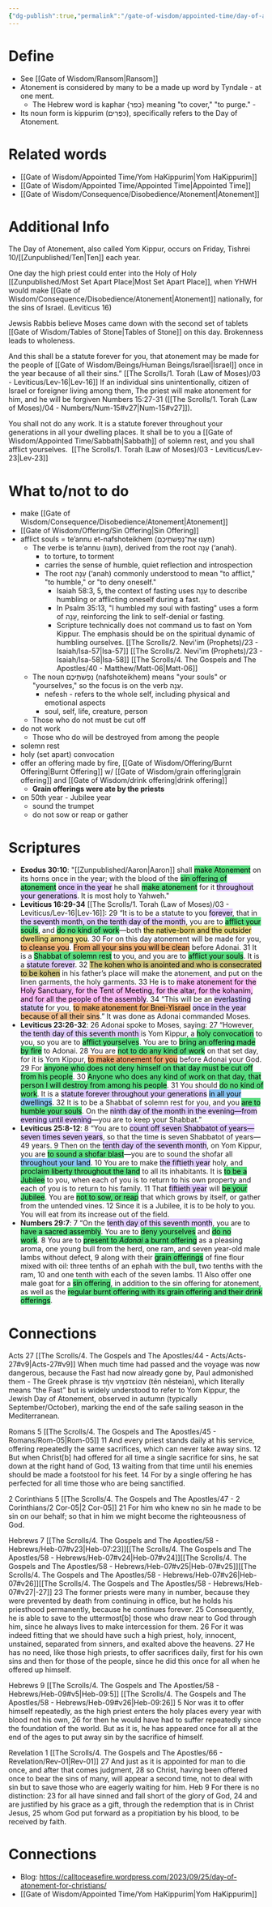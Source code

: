 ```yaml
---
{"dg-publish":true,"permalink":"/gate-of-wisdom/appointed-time/day-of-atonement/","tags":["#GateWisdom","#AppointedTime"]}
---
```


# Define
- See [[Gate of Wisdom/Ransom\|Ransom]]
- Atonement is considered by many to be a made up word by Tyndale - at one ment. 
	- The Hebrew word is kaphar {כפר} meaning "to cover," "to purge." 	- 
- Its noun form is kippurim (כִּפֻּרִים), specifically refers to the Day of Atonement.

# Related words
- [[Gate of Wisdom/Appointed Time/Yom HaKippurim\|Yom HaKippurim]]
- [[Gate of Wisdom/Appointed Time/Appointed Time\|Appointed Time]]
- [[Gate of Wisdom/Consequence/Disobedience/Atonement\|Atonement]]

# Additional Info

The Day of Atonement, also called Yom Kippur, occurs on Friday, Tishrei 10/[[Zunpublished/Ten\|Ten]] each year.

One day the high priest could enter into the Holy of Holy [[Zunpublished/Most Set Apart Place\|Most Set Apart Place]], when YHWH would make [[Gate of Wisdom/Consequence/Disobedience/Atonement\|Atonement]] nationally, for the sins of Israel. (Leviticus 16)

Jewsis Rabbis believe Moses came down with the second set of tablets [[Gate of Wisdom/Tables of Stone\|Tables of Stone]] on this day. Brokenness leads to wholeness.

And this shall be a statute forever for you, that atonement  may be made for the people of [[Gate of Wisdom/Beings/Human Beings/Israel\|Israel]] once in the year because of all their sins.”  [[The Scrolls/1. Torah (Law of Moses)/03 - Leviticus/Lev-16\|Lev-16]]  If an individual sins unintentionally, citizen of Israel or foreigner living among them, The priest will make atonement for him, and he will be forgiven Numbers 15:27-31 ([[The Scrolls/1. Torah (Law of Moses)/04 - Numbers/Num-15#v27\|Num-15#v27]]).

You shall not do any work. It is a statute forever throughout your generations in all your dwelling places. It shall be to you a [[Gate of Wisdom/Appointed Time/Sabbath\|Sabbath]] of solemn rest, and you shall afflict yourselves.  [[The Scrolls/1. Torah (Law of Moses)/03 - Leviticus/Lev-23\|Lev-23]] 

# What to/not to do
- make [[Gate of Wisdom/Consequence/Disobedience/Atonement\|Atonement]]
- [[Gate of Wisdom/Offering/Sin Offering\|Sin Offering]]
- afflict souls =  te’annu et-nafshoteikhem (תְּעַנּוּ אֶת־נַפְשֹׁתֵיכֶם) 
	- The verbe is te’annu (תְּעַנּוּ), derived from the root עָנָה (‘anah).
		-  to torture, to torment
		- carries the sense of humble, quiet reflection and introspection
		- The root עָנָה (‘anah) commonly understood to mean "to afflict," "to humble," or "to deny oneself."
			- Isaiah 58:3, 5, the context of fasting uses עָנָה to describe humbling or afflicting oneself during a fast.
			- In Psalm 35:13, "I humbled my soul with fasting" uses a form of עָנָה, reinforcing the link to self-denial or fasting.
			- Scripture technically does not command us to fast on Yom Kippur. The emphasis should be on the spiritual dynamic of humbling ourselves. [[The Scrolls/2. Nevi'im (Prophets)/23 - Isaiah/Isa-57\|Isa-57]] [[The Scrolls/2. Nevi'im (Prophets)/23 - Isaiah/Isa-58\|Isa-58]] [[The Scrolls/4. The Gospels and The Apostles/40 - Matthew/Matt-06\|Matt-06]]
	- The noun נַפְשֹׁתֵיכֶם (nafshoteikhem) means "your souls" or "yourselves," so the focus is on the verb עָנָה.
		- nefesh - refers to the whole self, including physical and emotional aspects
		- soul, self, life, creature, person
	- Those who do not must be cut off
- do not work
	- Those who do will be destroyed from among the people
- solemn rest
- holy (set apart) convocation
- offer an offering made by fire, [[Gate of Wisdom/Offering/Burnt Offering\|Burnt Offering]] w/ [[Gate of Wisdom/grain offering\|grain offering]] and [[Gate of Wisdom/drink offering\|drink offering]]
	- **Grain offerings were ate by the priests**
- on 50th year - Jubilee year
	- sound the trumpet
	- do not sow or reap or gather

# Scriptures

- **Exodus 30:10**: "[[Zunpublished/Aaron\|Aaron]] shall <mark style="background: #04CD3EA6;">make Atonement</mark> on its horns once in the year; with the blood of the <mark style="background: #04CD3EA6;">sin offering of atonement</mark> <mark style="background: #D2B3FFA6;">once in the year</mark> he shall <mark style="background: #04CD3EA6;">make atonement</mark> for it <mark style="background: #D2B3FFA6;">throughout your generations</mark>. It is most holy to Yahweh." 
- **Leviticus 16:29-34** [[The Scrolls/1. Torah (Law of Moses)/03 - Leviticus/Lev-16\|Lev-16]]: 29 “It is to be a statute to you <mark style="background: #D2B3FFA6;">forever</mark>, that in <mark style="background: #D2B3FFA6;">the seventh month, on the tenth day of the month</mark>, you are to <mark style="background: #04CD3EA6;">afflict your souls</mark>, and <mark style="background: #04CD3EA6;">do no kind of work</mark>—both <mark style="background: #E0CC4BA6;">the native-born and the outsider dwelling among you</mark>. 30 For on this day atonement will be made for you, <mark style="background: #E6852CA6;">to cleanse you</mark>. <mark style="background: #E6852CA6;">From all your sins you will be clean</mark> before Adonai. 31 It is a <mark style="background: #04CD3EA6;">Shabbat of solemn rest</mark> to you, and you are to <mark style="background: #04CD3EA6;">afflict your souls</mark>. It is a <mark style="background: #D2B3FFA6;">statute forever</mark>. 32 <mark style="background: #B2A23AA6;">The kohen who is anointed and who is consecrated to be kohen</mark> in his father’s place will make the atonement, and put on the linen garments, the holy garments. 33 He is to <mark style="background: #FF9EF6A6;">make atonement for the Holy Sanctuary, for the Tent of Meeting, for the altar, for the kohanim, and for all the people of the assembly</mark>. 34 “This will be an <mark style="background: #D2B3FFA6;">everlasting statute</mark> for you, <mark style="background: #E6852CA6;">to make atonement for Bnei-Yisrael</mark> <mark style="background: #D2B3FFA6;">once in the year</mark> <mark style="background: #EB9E57A6;">because of all their sins</mark>.” It was done as Adonai commanded Moses.
- **Leviticus 23:26-32**: 26 Adonai spoke to Moses, saying: 27 “However, <mark style="background: #D2B3FFA6;">the tenth day of this seventh month </mark>is Yom Kippur, a <mark style="background: #04CD3EA6;">holy convocation</mark> to you, so you are to <mark style="background: #04CD3EA6;">afflict yourselves</mark>. You are to <mark style="background: #04CD3EA6;">bring an offering made by fire</mark> to Adonai. 28 You are <mark style="background: #04CD3EA6;">not to do any kind of work</mark> on that set day, for it is Yom Kippur, <mark style="background: #E6852CA6;">to make atonement for you</mark> before Adonai your God. 29 For <mark style="background: #04CD3EA6;">anyone who does not deny himself on that day must be cut off from his people</mark>. 30 <mark style="background: #04CD3EA6;">Anyone who does any kind of work on that day, that person I will destroy from among his people</mark>. 31 You should <mark style="background: #04CD3EA6;">do no kind of work</mark>. It is a <mark style="background: #D2B3FFA6;">statute forever throughout your generations</mark> <mark style="background: #4DA6EDA6;">in all your dwellings</mark>. 32 It is to be a Shabbat of solemn rest for you, and you <mark style="background: #04CD3EA6;">are to humble your souls</mark>. On the <mark style="background: #D2B3FFA6;">ninth day of the month in the evening—from evening until evening</mark>—you are to keep your Shabbat.” 
- **Leviticus 25:8-12**: 8 “You are to <mark style="background: #D2B3FFA6;">count off seven Shabbatot of years—seven times seven years</mark>, so that the time is seven Shabbatot of years—49 years. 9 Then on the <mark style="background: #D2B3FFA6;">tenth day of the seventh month</mark>, on Yom Kippur, you are <mark style="background: #04CD3EA6;">to sound a shofar blast</mark>—you are to sound the shofar all <mark style="background: #4DA6EDA6;">throughout your land</mark>. 10 You are to make <mark style="background: #D2B3FFA6;">the fiftieth year</mark> holy, and <mark style="background: #04CD3EA6;">proclaim liberty throughout the land</mark> to all its inhabitants. It is <mark style="background: #04CD3EA6;">to be a Jubilee</mark> to you, when each of you is to return to his own property and each of you is to return to his family. 11 That <mark style="background: #D2B3FFA6;">fiftieth year</mark> will <mark style="background: #04CD3EA6;">be your Jubilee</mark>. You are <mark style="background: #04CD3EA6;">not to sow, or reap</mark> that which grows by itself, or gather from the untended vines. 12 Since it is a Jubilee, it is to be holy to you. You will eat from its increase out of the field.
- **Numbers 29:7**: 7 “On the <mark style="background: #D2B3FFA6;">tenth day of this seventh month</mark>, you are to <mark style="background: #04CD3EA6;">have a sacred assembly</mark>. You are to <mark style="background: #04CD3EA6;">deny yourselves</mark> and <mark style="background: #04CD3EA6;">do no work</mark>. 8 You are to <mark style="background: #04CD3EA6;">present to _Adonai_ a burnt offering</mark> as a pleasing aroma, one young bull from the herd, one ram, and seven year-old male lambs without defect, 9 along with their <mark style="background: #04CD3EA6;">grain offerings</mark> of fine flour mixed with oil: three tenths of an ephah with the bull, two tenths with the ram, 10 and one tenth with each of the seven lambs. 11 Also offer one male goat for a <mark style="background: #04CD3EA6;">sin offering</mark>, in addition to the sin offering for atonement, as well as the <mark style="background: #04CD3EA6;">regular burnt offering with its grain offering and their drink offerings</mark>.

# Connections

Acts 27 [[The Scrolls/4. The Gospels and The Apostles/44 - Acts/Acts-27#v9\|Acts-27#v9]]
When much time had passed and the voyage was now dangerous, because the Fast had now already gone by, Paul admonished them 
	- The Greek phrase is τὴν νηστείαν (tēn nēsteian), which literally means “the Fast” but is widely understood to refer to Yom Kippur, the Jewish Day of Atonement, observed in autumn (typically September/October), marking the end of the safe sailing season in the Mediterranean.

Romans 5 [[The Scrolls/4. The Gospels and The Apostles/45 - Romans/Rom-05\|Rom-05]]
11 And every priest stands daily at his service, offering repeatedly the same sacrifices, which can never take away sins. 12 But when Christ[b] had offered for all time a single sacrifice for sins, he sat down at the right hand of God, 13 waiting from that time until his enemies should be made a footstool for his feet. 14 For by a single offering he has perfected for all time those who are being sanctified. 

2 Corinthians 5 [[The Scrolls/4. The Gospels and The Apostles/47 - 2 Corinthians/2 Cor-05\|2 Cor-05]]
21 For him who knew no sin he made to be sin on our behalf; so that in him we might become the righteousness of God.

Hebrews 7 [[The Scrolls/4. The Gospels and The Apostles/58 - Hebrews/Heb-07#v23\|Heb-07:23]][[The Scrolls/4. The Gospels and The Apostles/58 - Hebrews/Heb-07#v24\|Heb-07#v24]][[The Scrolls/4. The Gospels and The Apostles/58 - Hebrews/Heb-07#v25\|Heb-07#v25]][[The Scrolls/4. The Gospels and The Apostles/58 - Hebrews/Heb-07#v26\|Heb-07#v26]][[The Scrolls/4. The Gospels and The Apostles/58 - Hebrews/Heb-07#v27\|-27]]
23 The former priests were many in number, because they were prevented by death from continuing in office, but he holds his priesthood permanently, because he continues forever. 25 Consequently, he is able to save to the uttermost[b] those who draw near to God through him, since he always lives to make intercession for them.  26 For it was indeed fitting that we should have such a high priest, holy, innocent, unstained, separated from sinners, and exalted above the heavens. 27 He has no need, like those high priests, to offer sacrifices daily, first for his own sins and then for those of the people, since he did this once for all when he offered up himself. 

Hebrews 9  [[The Scrolls/4. The Gospels and The Apostles/58 - Hebrews/Heb-09#v5\|Heb-09:5]]  [[The Scrolls/4. The Gospels and The Apostles/58 - Hebrews/Heb-09#v26\|Heb-09:26]]
5 Nor was it to offer himself repeatedly, as the high priest enters the holy places every year with blood not his own, 26 for then he would have had to suffer repeatedly since the foundation of the world. But as it is, he has appeared once for all at the end of the ages to put away sin by the sacrifice of himself. 

Revelation 1 [[The Scrolls/4. The Gospels and The Apostles/66 - Revelation/Rev-01\|Rev-01]]
27 And just as it is appointed for man to die once, and after that comes judgment, 28 so Christ, having been offered once to bear the sins of many, will appear a second time, not to deal with sin but to save those who are eagerly waiting for him. Heb 9
For there is no distinction: 23 for all have sinned and fall short of the glory of God, 24 and are justified by his grace as a gift, through the redemption that is in Christ Jesus, 25 whom God put forward as a propitiation by his blood, to be received by faith. 


# Connections
 - Blog: https://calltoceasefire.wordpress.com/2023/09/25/day-of-atonement-for-christians/
 - [[Gate of Wisdom/Appointed Time/Yom HaKippurim\|Yom HaKippurim]]